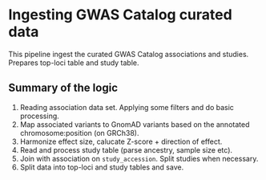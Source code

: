 # Ingesting GWAS Catalog curated data

This pipeline ingest the curated GWAS Catalog associations and studies. Prepares top-loci table and study table.

## Summary of the logic

1. Reading association data set. Applying some filters and do basic processing.
2. Map associated variants to GnomAD variants based on the annotated chromosome:position (on GRCh38).
3. Harmonize effect size, calucate Z-score + direction of effect.
4. Read and process study table (parse ancestry, sample size etc).
5. Join with association on `study_accession`. Split studies when necessary.
6. Split data into top-loci and study tables and save.

